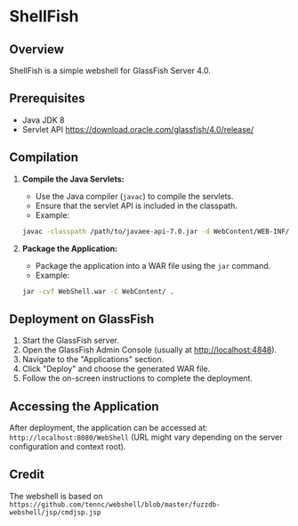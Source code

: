 ShellFish
=======================

Overview
--------

ShellFish is a simple webshell for GlassFish Server 4.0.

Prerequisites
-------------

*   Java JDK 8
*   Servlet API https://download.oracle.com/glassfish/4.0/release/

Compilation
---------------------

1.  **Compile the Java Servlets:**
    
    *   Use the Java compiler (`javac`) to compile the servlets.
    *   Ensure that the servlet API is included in the classpath.
    *   Example: 
    ```bash
    javac -classpath /path/to/javaee-api-7.0.jar -d WebContent/WEB-INF/classes src/com/webshell/WebShellServlet.java
    ```
2.  **Package the Application:**
    
    *   Package the application into a WAR file using the `jar` command.
    *   Example: 
    ``` bash
    jar -cvf WebShell.war -C WebContent/ .
    ```

Deployment on GlassFish
-----------------------

1.  Start the GlassFish server.
2.  Open the GlassFish Admin Console (usually at [http://localhost:4848](http://localhost:4848)).
3.  Navigate to the "Applications" section.
4.  Click "Deploy" and choose the generated WAR file.
5.  Follow the on-screen instructions to complete the deployment.

Accessing the Application
-------------------------

After deployment, the application can be accessed at: `http://localhost:8080/WebShell` (URL might vary depending on the server configuration and context root).

Credit
---------------

The webshell is based on `https://github.com/tennc/webshell/blob/master/fuzzdb-webshell/jsp/cmdjsp.jsp`